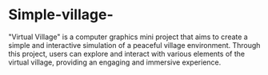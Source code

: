 # Simple-village-
"Virtual Village" is a computer graphics mini project that aims to create a simple and interactive simulation of a peaceful village environment. Through this project, users can explore and interact with various elements of the virtual village, providing an engaging and immersive experience.
